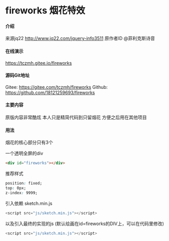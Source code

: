 # fireworks 烟花特效
#### 介绍
来源jq22
http://www.jq22.com/jquery-info3511
原作者ID @菲利克斯诗音

#### 在线演示
https://tczmh.gitee.io/fireworks

#### 源码Git地址
Gitee: https://gitee.com/tczmh/fireworks
Github: https://github.com/18121259693/fireworks

#### 主要内容
原版内容非常酷炫
本人只是精简代码到只留烟花
方便之后用在其他项目

#### 用法
烟花的核心部分只有3个

一个透明全屏的div
```html
<div id="fireworks"></div>
```
推荐样式
```css
position: fixed;
top: 0px;
z-index: 9999;
```

引入依赖 sketch.min.js
```javascript
<script src="js/sketch.min.js"></script>
```

以及引入最终的实现的js
(默认绘画在id=fireworks的DIV上，可以在代码里修改)
```javascript
<script src="js/sketch.min.js"></script>
```
